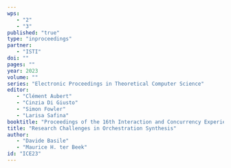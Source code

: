 ```yaml
---
wps: 
   - "2"
   - "3"
published: "true"
type: "inproceedings"
partner: 
   - "ISTI"
doi: ""
pages: ""
year: 2023
volume: ""
series: "Electronic Proceedings in Theoretical Computer Science"
editor: 
   - "Clément Aubert"
   - "Cinzia Di Giusto"
   - "Simon Fowler"
   - "Larisa Safina"
booktitle: "Proceedings of the 16th Interaction and Concurrency Experience (ICE'23)"
title: "Research Challenges in Orchestration Synthesis"
author: 
   - "Davide Basile"
   - "Maurice H. ter Beek"
id: "ICE23"
---
```

